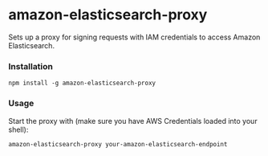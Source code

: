 # amazon-elasticsearch-proxy

Sets up a proxy for signing requests with IAM credentials to access Amazon Elasticsearch.

### Installation
```
npm install -g amazon-elasticsearch-proxy
```

### Usage
Start the proxy with (make sure you have AWS Credentials loaded into your shell):
```
amazon-elasticsearch-proxy your-amazon-elasticsearch-endpoint
```
